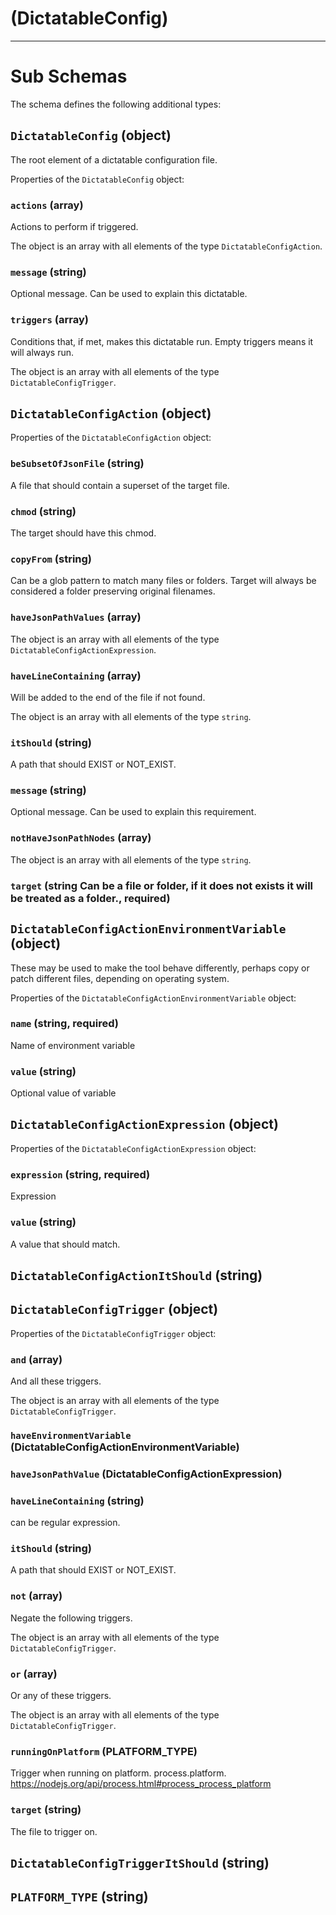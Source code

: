 # (DictatableConfig)

---

# Sub Schemas

The schema defines the following additional types:

## `DictatableConfig` (object)

The root element of a dictatable configuration file.

Properties of the `DictatableConfig` object:

### `actions` (array)

Actions to perform if triggered.

The object is an array with all elements of the type `DictatableConfigAction`.

### `message` (string)

Optional message. Can be used to explain this dictatable.

### `triggers` (array)

Conditions that, if met, makes this dictatable run. Empty triggers means it will always run.

The object is an array with all elements of the type `DictatableConfigTrigger`.

## `DictatableConfigAction` (object)

Properties of the `DictatableConfigAction` object:

### `beSubsetOfJsonFile` (string)

A file that should contain a superset of the target file.

### `chmod` (string)

The target should have this chmod.

### `copyFrom` (string)

Can be a glob pattern to match many files or folders. Target will always be
considered a folder preserving original filenames.

### `haveJsonPathValues` (array)

The object is an array with all elements of the type `DictatableConfigActionExpression`.

### `haveLineContaining` (array)

Will be added to the end of the file if not found.

The object is an array with all elements of the type `string`.

### `itShould` (string)

A path that should EXIST or NOT_EXIST.

### `message` (string)

Optional message. Can be used to explain this requirement.

### `notHaveJsonPathNodes` (array)

The object is an array with all elements of the type `string`.

### `target` (string Can be a file or folder, if it does not exists it will be treated as a folder., required)

## `DictatableConfigActionEnvironmentVariable` (object)

These may be used to make the tool behave differently, perhaps
copy or patch different files, depending on operating system.

Properties of the `DictatableConfigActionEnvironmentVariable` object:

### `name` (string, required)

Name of environment variable

### `value` (string)

Optional value of variable

## `DictatableConfigActionExpression` (object)

Properties of the `DictatableConfigActionExpression` object:

### `expression` (string, required)

Expression

### `value` (string)

A value that should match.

## `DictatableConfigActionItShould` (string)

## `DictatableConfigTrigger` (object)

Properties of the `DictatableConfigTrigger` object:

### `and` (array)

And all these triggers.

The object is an array with all elements of the type `DictatableConfigTrigger`.

### `haveEnvironmentVariable` (DictatableConfigActionEnvironmentVariable)

### `haveJsonPathValue` (DictatableConfigActionExpression)

### `haveLineContaining` (string)

can be regular expression.

### `itShould` (string)

A path that should EXIST or NOT_EXIST.

### `not` (array)

Negate the following triggers.

The object is an array with all elements of the type `DictatableConfigTrigger`.

### `or` (array)

Or any of these triggers.

The object is an array with all elements of the type `DictatableConfigTrigger`.

### `runningOnPlatform` (PLATFORM_TYPE)

Trigger when running on platform. process.platform. https://nodejs.org/api/process.html#process_process_platform

### `target` (string)

The file to trigger on.

## `DictatableConfigTriggerItShould` (string)

## `PLATFORM_TYPE` (string)
